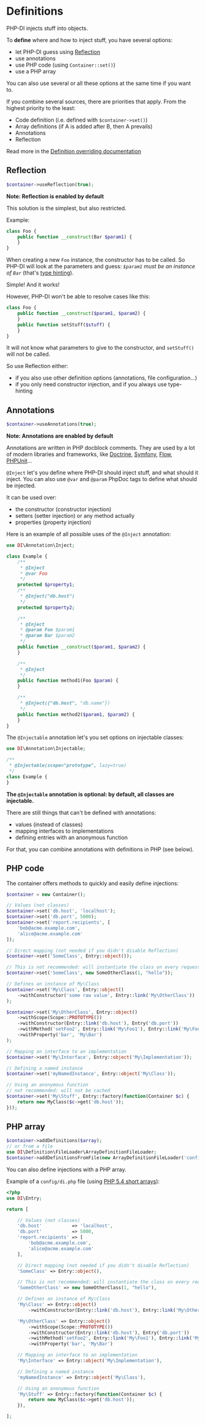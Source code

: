 # Definitions

PHP-DI injects stuff into objects.

To **define** where and how to inject stuff, you have several options:

- let PHP-DI guess using [Reflection](http://www.php.net/manual/en/book.reflection.php)
- use annotations
- use PHP code (using `Container::set()`)
- use a PHP array

You can also use several or all these options at the same time if you want to.

If you combine several sources, there are priorities that apply. From the highest priority to the least:

- Code definition (i.e. defined with `$container->set()`)
- Array definitions (if A is added after B, then A prevails)
- Annotations
- Reflection

Read more in the [Definition overriding documentation](definition-overriding.md)


## Reflection

```php
$container->useReflection(true);
```

**Note: Reflection is enabled by default**

This solution is the simplest, but also restricted.

Example:

```php
class Foo {
    public function __construct(Bar $param1) {
    }
}
```

When creating a new `Foo` instance, the constructor has to be called. So PHP-DI will look at the parameters and guess: *`$param1` must be an instance of `Bar`* (that's [type hinting](http://www.php.net/manual/en/language.oop5.typehinting.php)).

Simple! And it works!

However, PHP-DI won't be able to resolve cases like this:

```php
class Foo {
    public function __construct($param1, $param2) {
    }
    public function setStuff($stuff) {
    }
}
```

It will not know what parameters to give to the constructor, and `setStuff()` will not be called.

So use Reflection either:

- if you also use other definition options (annotations, file configuration…)
- if you only need constructor injection, and if you always use type-hinting


## Annotations

```php
$container->useAnnotations(true);
```

**Note: Annotations are enabled by default**

Annotations are written in PHP docblock comments. They are used by a lot of modern libraries and frameworks, like [Doctrine](http://docs.doctrine-project.org/projects/doctrine-orm/en/latest/index.html), [Symfony](http://symfony.com/), [Flow](http://flow.typo3.org/), [PHPUnit](http://www.phpunit.de/manual/3.7/en/)…

`@Inject` let's you define where PHP-DI should inject stuff, and what should it inject. You can also use `@var` and `@param` PhpDoc tags to define what should be injected.

It can be used over:

- the constructor (constructor injection)
- setters (setter injection) or any method actually
- properties (property injection)

Here is an example of all possible uses of the `@Inject` annotation:

```php
use DI\Annotation\Inject;

class Example {
    /**
     * @Inject
     * @var Foo
     */
    protected $property1;
    /**
     * @Inject("db.host")
     */
    protected $property2;

    /**
     * @Inject
     * @param Foo $param1
     * @param Bar $param2
     */
    public function __construct($param1, $param2) {
    }

    /**
     * @Inject
     */
    public function method1(Foo $param) {
    }

    /**
     * @Inject({"db.host", "db.name"})
     */
    public function method2($param1, $param2) {
    }
}
```

The `@Injectable` annotation let's you set options on injectable classes:

```php
use DI\Annotation\Injectable;

/**
 * @Injectable(scope="prototype", lazy=true)
 */
class Example {
}
```

**The `@Injectable` annotation is optional: by default, all classes are injectable.**

There are still things that can't be defined with annotations:

- values (instead of classes)
- mapping interfaces to implementations
- defining entries with an anonymous function

For that, you can combine annotations with definitions in PHP (see below).


## PHP code

The container offers methods to quickly and easily define injections:

```php
$container = new Container();

// Values (not classes)
$container->set('db.host', 'localhost');
$container->set('db.port', 5000);
$container->set('report.recipients', [
    'bob@acme.example.com',
    'alice@acme.example.com'
]);

// Direct mapping (not needed if you didn't disable Reflection)
$container->set('SomeClass', Entry::object());

// This is not recommended: will instantiate the class on every request, even when not used
$container->set('SomeClass', new SomeOtherClass(1, "hello"));

// Defines an instance of My\Class
$container->set('My\Class', Entry::object()
    ->withConstructor('some raw value', Entry::link('My\OtherClass'))
);

$container->set('My\OtherClass', Entry::object()
    ->withScope(Scope::PROTOTYPE())
    ->withConstructor(Entry::link('db.host'), Entry('db.port'))
    ->withMethod('setFoo2', Entry::link('My\Foo1'), Entry::link('My\Foo2'))
    ->withProperty('bar', 'My\Bar')
);

// Mapping an interface to an implementation
$container->set('My\Interface', Entry::object('My\Implementation'));

// Defining a named instance
$container->set('myNamedInstance', Entry::object('My\Class'));

// Using an anonymous function
// not recommended: will not be cached
$container->set('My\Stuff', Entry::factory(function(Container $c) {
    return new MyClass($c->get('db.host'));
}));
```


## PHP array

```php
$container->addDefinitions($array);
// or from a file
use DI\Definition\FileLoader\ArrayDefinitionFileLoader;
$container->addDefinitionsFromFile(new ArrayDefinitionFileLoader('config/di.php'));
```

You can also define injections with a PHP array.

Example of a `config/di.php` file (using [PHP 5.4 short arrays](http://php.net/manual/en/migration54.new-features.php)):

```php
<?php
use DI\Entry;

return [

    // Values (not classes)
    'db.host'           => 'localhost',
    'db.port'           => 5000,
    'report.recipients' => [
        'bob@acme.example.com',
        'alice@acme.example.com'
    ],

    // Direct mapping (not needed if you didn't disable Reflection)
    'SomeClass' => Entry::object(),

    // This is not recommended: will instantiate the class on every request, even when not used
    'SomeOtherClass' => new SomeOtherClass(1, "hello"),

    // Defines an instance of My\Class
    'My\Class' => Entry::object()
        ->withConstructor(Entry::link('db.host'), Entry::link('My\OtherClass')),

    'My\OtherClass' => Entry::object()
        ->withScope(Scope::PROTOTYPE())
        ->withConstructor(Entry::link('db.host'), Entry('db.port'))
        ->withMethod('setFoo2', Entry::link('My\Foo1'), Entry::link('My\Foo2'))
        ->withProperty('bar', 'My\Bar')

    // Mapping an interface to an implementation
    'My\Interface' => Entry::object('My\Implementation'),

    // Defining a named instance
    'myNamedInstance' => Entry::object('My\Class'),

    // Using an anonymous function
    'My\Stuff' => Entry::factory(function(Container $c) {
        return new MyClass($c->get('db.host'));
    }),

];
```

